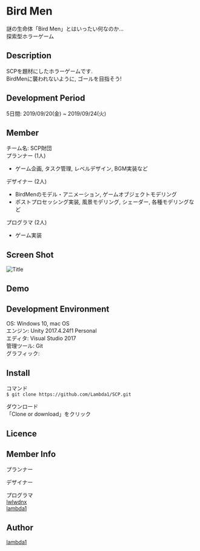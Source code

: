 Bird Men
====
謎の生命体「Bird Men」とはいったい何なのか...  
探索型ホラーゲーム  

## Description
SCPを題材にしたホラーゲームです.  
BirdMenに襲われないように, ゴールを目指そう!  

## Development Period  
5日間: 2019/09/20(金) ~ 2019/09/24(火)  

## Member  
チーム名: SCP財団  
プランナー (1人)  
 - ゲーム企画, タスク管理, レベルデザイン, BGM実装など  
  
デザイナー (2人)  
 - BirdMenのモデル・アニメーション, ゲームオブジェクトモデリング  
 - ポストプロセッシング実装, 風景モデリング, シェーダー, 各種モデリングなど  
  
プログラマ (2人)  
 - ゲーム実装

## Screen Shot  
![Title](https://raw.github.com/lambda1/blob/master/SCP/Assets/Image/Title.png)

## Demo

## Development Environment  
OS: Windows 10, mac OS  
エンジン: Unity 2017.4.24f1 Personal  
エディタ: Visual Studio 2017  
管理ツール: Git  
グラフィック:  

## Install  
コマンド  
`$ git clone https://github.com/Lambda1/SCP.git`  
  
ダウンロード  
「Clone or download」をクリック  

## Licence

## Member Info  
プランナー  
  
デザイナー  
  
プログラマ  
[lwlwdnx](https://github.com/lwlwdnx/)  
[lambda1](https://github.com/lambda1/)  

## Author
[lambda1](https://github.com/lambda1)
